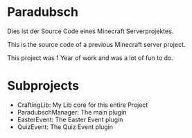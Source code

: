 Paradubsch
=========
Dies ist der Source Code eines Minecraft Serverprojektes.

This is the source code of a previous Minecraft server project.

This project was 1 Year of work and was a lot of fun to do.

# Subprojects
- CraftingLib: My Lib core for this entire Project
- ParadubschManager: The main plugin
- EasterEvent: The Easter Event plugin
- QuizEvent: The Quiz Event plugin
